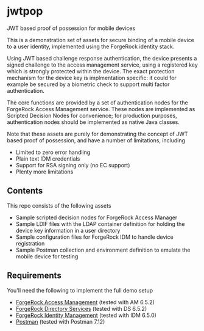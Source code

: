 # jwtpop
JWT based proof of possession for mobile devices

This is a demonstration set of assets for secure binding of a mobile device to a user identity, implemented using the ForgeRock identity stack.

Using JWT based challenge response authentication, the device presents a signed challenge to the access management service, using a registered key which is strongly protected within the device. The exact protection mechanism for the device key is implmentation specific: it could for example be secured by a biometric check to support multi factor authentication.

The core functions are provided by a set of authentication nodes for the ForgeRock Access Management service. These nodes are implemented as Scripted Decision Nodes for convenience; for production purposes, authentication nodes should be implemented as native Java classes.

Note that these assets are purely for demonstrating the concept of JWT based proof of possession, and have a number of limitations, including

- Limited to zero error handling
- Plain text IDM credentials
- Support for RSA signing only (no EC support)
- Plenty more limitations

## Contents

This repo consists of the following assets

- Sample scripted decision nodes for ForgeRock Access Manager 
- Sample LDIF files with the LDAP container definition for holding the device key information in a user directory 
- Sample configuration files for ForgeRock IDM to handle device registration
- Sample Postman collection and environment definition to emulate the mobile device for testing

## Requirements

You'll need the following to implement the full demo setup

- [ForgeRock Access Management](https://www.forgerock.com/platform/access-management) (tested with AM 6.5.2)
- [ForgeRock Directory Services](https://www.forgerock.com/platform/directory-services) (tested with DS 6.5.2)
- [ForgeRock Identity Management](https://www.forgerock.com/platform/identity-management) (tested with IDM 6.5.0)
- [Postman](https://www.getpostman.com) (tested with Postman 7.12)





